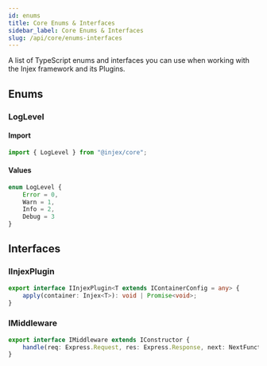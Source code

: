 ```yaml
---
id: enums
title: Core Enums & Interfaces
sidebar_label: Core Enums & Interfaces
slug: /api/core/enums-interfaces
---
```


A list of TypeScript enums and interfaces you can use when working with the Injex framework and its Plugins.

## Enums

### LogLevel

#### Import

```typescript
import { LogLevel } from "@injex/core";
```

#### Values

```typescript
enum LogLevel {
    Error = 0,
    Warn = 1,
    Info = 2,
    Debug = 3
}
```

## Interfaces

### IInjexPlugin

```ts
export interface IInjexPlugin<T extends IContainerConfig = any> {
    apply(container: Injex<T>): void | Promise<void>;
}
```

### IMiddleware

```ts
export interface IMiddleware extends IConstructor {
    handle(req: Express.Request, res: Express.Response, next: NextFunction): void;
}
```